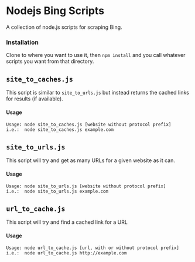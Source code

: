 # Nodejs Bing Scripts

A collection of node.js scripts for scraping Bing.

### Installation

Clone to where you want to use it, then `npm install` and you call whatever scripts you want from that directory.

## ```site_to_caches.js```

This script is similar to ```site_to_urls.js``` but instead returns the cached links for results (if available).

#### Usage

```
Usage: node site_to_caches.js [website without protocol prefix]
i.e.:  node site_to_caches.js example.com
```

## ```site_to_urls.js```

This script will try and get as many URLs for a given website as it can.

#### Usage

```
Usage: node site_to_urls.js [website without protocol prefix]
i.e.:  node site_to_urls.js example.com
```

## ```url_to_cache.js```

This script will try and find a cached link for a URL

#### Usage

```
Usage: node url_to_cache.js [url, with or without protocol prefix]
i.e.:  node url_to_cache.js http://example.com
```
